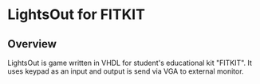 # LightsOut for FITKIT
## Overview

LightsOut is game written in VHDL for student's educational kit "FITKIT". It uses keypad as an input and output is send via VGA to external monitor.